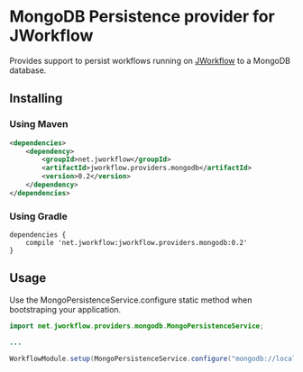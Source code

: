 # MongoDB Persistence provider for JWorkflow

Provides support to persist workflows running on [JWorkflow](../README.md) to a MongoDB database.

## Installing

### Using Maven

```xml
<dependencies>
    <dependency>
        <groupId>net.jworkflow</groupId>
        <artifactId>jworkflow.providers.mongodb</artifactId>
        <version>0.2</version>
    </dependency>
</dependencies>
```

### Using Gradle

```Gradle
dependencies { 
    compile 'net.jworkflow:jworkflow.providers.mongodb:0.2'
}
```


## Usage

Use the MongoPersistenceService.configure static method when bootstraping your application.

```java
import net.jworkflow.providers.mongodb.MongoPersistenceService;

...

WorkflowModule.setup(MongoPersistenceService.configure("mongodb://localhost:27017/jworkflow"));
```

